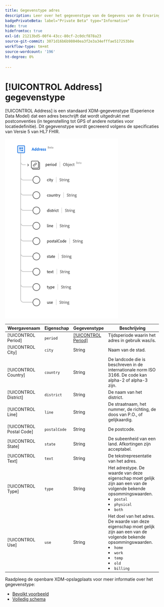 ```yaml
---
title: Gegevenstype adres
description: Leer over het gegevenstype van de Gegevens van de Ervaring van het Adres Model (XDM).
badgePrivateBeta: label="Private Beta" type="Informative"
hide: true
hidefromtoc: true
exl-id: 21213bd5-00f4-43cc-80cf-2c0dcf878a23
source-git-commit: 3071d16b6b98040ea3f2e3a34efffae517253b8e
workflow-type: tm+mt
source-wordcount: '196'
ht-degree: 0%

---
```


# [!UICONTROL Address] gegevenstype

[!UICONTROL Address] is een standaard XDM-gegevenstype (Experience Data Model) dat een adres beschrijft dat wordt uitgedrukt met postconventies (in tegenstelling tot GPS of andere notaties voor locatiedefinitie). Dit gegevenstype wordt gecreeerd volgens de specificaties van Versie 5 van HL7 FHIR.

![ het gegevenstype van het Adres structuur ](../../../images/healthcare/data-types/address.png)

| Weergavenaam | Eigenschap | Gegevenstype | Beschrijving |
| --- | --- | --- | --- |
| [!UICONTROL Period] | `period` | [[!UICONTROL Period]](../data-types/period.md) | Tijdsperiode waarin het adres in gebruik was/is. |
| [!UICONTROL City] | `city` | String | Naam van de stad. |
| [!UICONTROL Country] | `country` | String | De landcode die is beschreven in de internationale norm ISO 3166. De code kan alpha-2 of alpha-3 zijn. |
| [!UICONTROL District] | `district` | String | De naam van het district. |
| [!UICONTROL Line] | `line` | String | De straatnaam, het nummer, de richting, de doos van P.O., of gelijkaardig. |
| [!UICONTROL Postal Code] | `postalCode` | String | De postcode. |
| [!UICONTROL State] | `state` | String | De subeenheid van een land. Afkortingen zijn acceptabel. |
| [!UICONTROL Text] | `text` | String | De tekstrepresentatie van het adres. |
| [!UICONTROL Type] | `type` | String | Het adrestype. De waarde van deze eigenschap moet gelijk zijn aan een van de volgende bekende opsommingswaarden. <li> `postal` </li> <li> `physical` </li> <li> `both` </li> |
| [!UICONTROL Use] | `use` | String | Het doel van het adres. De waarde van deze eigenschap moet gelijk zijn aan een van de volgende bekende opsommingswaarden. <li> `home` </li> <li> `work` </li> <li> `temp` </li> <li> `old`</li> <li> `billing`</li> |

Raadpleeg de openbare XDM-opslagplaats voor meer informatie over het gegevenstype:

* [ Bevolkt voorbeeld ](https://github.com/adobe/xdm/blob/master/extensions/industry/healthcare/fhir/datatypes/address.example.1.json)
* [ Volledig schema ](https://github.com/adobe/xdm/blob/master/extensions/industry/healthcare/fhir/datatypes/address.schema.json)
